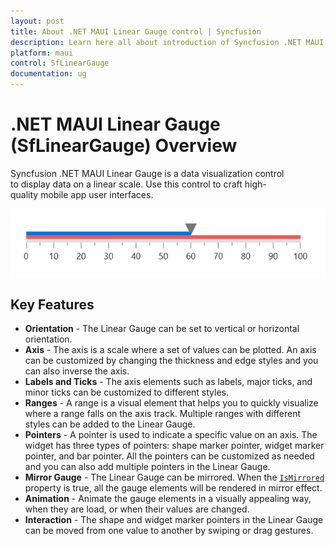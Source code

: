 ```yaml
---
layout: post
title: About .NET MAUI Linear Gauge control | Syncfusion
description: Learn here all about introduction of Syncfusion .NET MAUI Linear Gauge (SfLinearGauge) control, its features, and more.
platform: maui
control: SfLinearGauge
documentation: ug
---
```


# .NET MAUI Linear Gauge (SfLinearGauge) Overview

Syncfusion .NET MAUI Linear Gauge is a data visualization control to display data on a linear scale. Use this control to craft high-quality mobile app user interfaces.

![Overview .NET MAUI linear gauge](images/basic_elements.png)

## Key Features

* **Orientation** - The Linear Gauge can be set to vertical or horizontal orientation.
* **Axis** - The axis is a scale where a set of values can be plotted. An axis can be customized by changing the thickness and edge styles and you can also inverse the axis.
* **Labels and Ticks** - The axis elements such as labels, major ticks, and minor ticks can be customized to different styles.
* **Ranges** - A range is a visual element that helps you to quickly visualize where a range falls on the axis track. Multiple ranges with different styles can be added to the Linear Gauge.
* **Pointers** - A pointer is used to indicate a specific value on an axis. The widget has three types of pointers: shape marker pointer, widget marker pointer, and bar pointer. All the pointers can be customized as needed and you can also add multiple pointers in the Linear Gauge.
* **Mirror Gauge** - The Linear Gauge can be mirrored.  When the [`IsMirrored`]() property is true, all the gauge elements will be rendered in mirror effect. 
* **Animation** - Animate the gauge elements in a visually appealing way, when they are load, or when their values are changed.
* **Interaction** - The shape and widget marker pointers in the Linear Gauge can be moved from one value to another by swiping or drag gestures.

